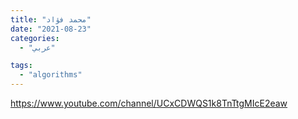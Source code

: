 ```yaml
---
title: "محمد فؤاد"
date: "2021-08-23"
categories:
  - "عربي"

tags:
  - "algorithms"
---
```


https://www.youtube.com/channel/UCxCDWQS1k8TnTtgMIcE2eaw
